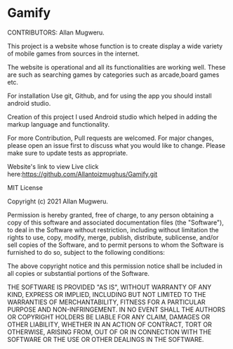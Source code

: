 # Gamify
CONTRIBUTORS: Allan Mugweru.

This project is a website whose function is to create display a wide variety of mobile games from sources in the internet.

The website is operational and all its functionalities are working well. These are such as searching games by categories such as arcade,board games etc.

For installation Use git, Github, and for using the app you should install android studio.

Creation of this project I used Android studio which helped in adding the markup language and functionality.

For more Contribution, Pull requests are welcomed. For major changes, please open an issue first to discuss what you would like to change. Please make sure to update tests as appropriate.

Website's link to view Live click here:https://github.com/Allantoizmughus/Gamify.git

MIT License

Copyright (c) 2021 Allan Mugweru.

Permission is hereby granted, free of charge, to any person obtaining a copy of this software and associated documentation files (the "Software"), to deal in the Software without restriction, including without limitation the rights to use, copy, modify, merge, publish, distribute, sublicense, and/or sell copies of the Software, and to permit persons to whom the Software is furnished to do so, subject to the following conditions:

The above copyright notice and this permission notice shall be included in all copies or substantial portions of the Software.

THE SOFTWARE IS PROVIDED "AS IS", WITHOUT WARRANTY OF ANY KIND, EXPRESS OR IMPLIED, INCLUDING BUT NOT LIMITED TO THE WARRANTIES OF MERCHANTABILITY, FITNESS FOR A PARTICULAR PURPOSE AND NON-INFRINGEMENT. IN NO EVENT SHALL THE AUTHORS OR COPYRIGHT HOLDERS BE LIABLE FOR ANY CLAIM, DAMAGES OR OTHER LIABILITY, WHETHER IN AN ACTION OF CONTRACT, TORT OR OTHERWISE, ARISING FROM, OUT OF OR IN CONNECTION WITH THE SOFTWARE OR THE USE OR OTHER DEALINGS IN THE SOFTWARE.
